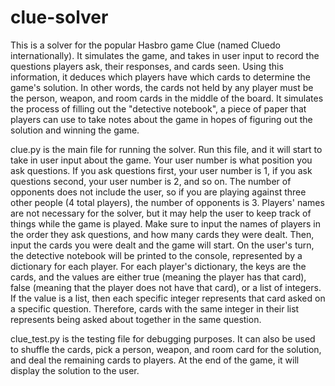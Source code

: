 # clue-solver

This is a solver for the popular Hasbro game Clue (named Cluedo internationally). It simulates the game, and takes in 
user input to record the questions players ask, their responses, and cards seen. Using this information, it deduces 
which players have which cards to determine the game's solution. In other words, the cards not held by any player must 
be the person, weapon, and room cards in the middle of the board. It simulates the process of filling out the "detective 
notebook", a piece of paper that players can use to take notes about the game in hopes of figuring out the solution and 
winning the game. 

clue.py is the main file for running the solver. Run this file, and it will start to take in user input about the game.
Your user number is what position you ask questions. If you ask questions first, your user number is 1, if you ask 
questions second, your user number is 2, and so on. The number of opponents does not include the user, so if you are 
playing against three other people (4 total players), the number of opponents is 3. Players' names are not necessary
for the solver, but it may help the user to keep track of things while the game is played. Make sure to input the names 
of players in the order they ask questions, and how many cards they were dealt. Then, input the cards you were dealt and 
the game will start. On the user's turn, the detective notebook will be printed to the console, represented by a 
dictionary for each player. For each player's dictionary, the keys are the cards, and the values are either true 
(meaning the player has that card), false (meaning that the player does not have that card), or a list of integers. If 
the value is a list, then each specific integer represents that card asked on a specific question. Therefore, cards with 
the same integer in their list represents being asked about together in the same question.

clue_test.py is the testing file for debugging purposes. It can also be used to shuffle the cards, pick a person, 
weapon, and room card for the solution, and deal the remaining cards to players. At the end of the game, it will display
the solution to the user.
